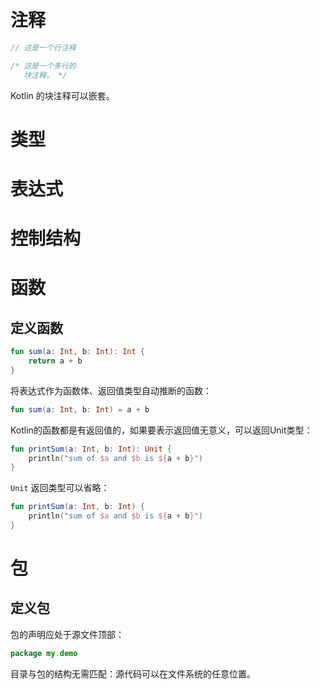 # 注释

```kotlin
// 这是一个行注释

/* 这是一个多行的
   块注释。 */
```

Kotlin 的块注释可以嵌套。

# 类型

# 表达式

# 控制结构

# 函数

## 定义函数

```kotlin
fun sum(a: Int, b: Int): Int {
    return a + b
}
```

将表达式作为函数体、返回值类型自动推断的函数：

```kotlin
fun sum(a: Int, b: Int) = a + b
```

Kotlin的函数都是有返回值的，如果要表示返回值无意义，可以返回Unit类型：

```kotlin
fun printSum(a: Int, b: Int): Unit {
    println("sum of $a and $b is ${a + b}")
}
```

`Unit` 返回类型可以省略：

```kotlin
fun printSum(a: Int, b: Int) {
    println("sum of $a and $b is ${a + b}")
}
```



# 包

## 定义包

包的声明应处于源文件顶部：

```kotlin
package my.demo
```

目录与包的结构无需匹配：源代码可以在文件系统的任意位置。